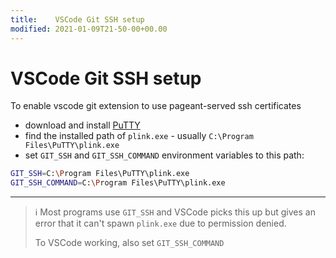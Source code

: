 ```yaml
---
title:    VSCode Git SSH setup
modified: 2021-01-09T21-50-00+00.00
---
```

# VSCode Git SSH setup

To enable vscode git extension to use pageant-served ssh certificates
* download and install [PuTTY](https://www.chiark.greenend.org.uk/~sgtatham/putty/latest.html)
* find the installed path of `plink.exe` - usually `C:\Program Files\PuTTY\plink.exe`
* set `GIT_SSH` and `GIT_SSH_COMMAND` environment variables to this path:

```bash
GIT_SSH=C:\Program Files\PuTTY\plink.exe
GIT_SSH_COMMAND=C:\Program Files\PuTTY\plink.exe
```

----
> :information_source: Most programs use `GIT_SSH` and VSCode picks this up but gives an error that it can't spawn `plink.exe` due to permission denied.
>
>To VSCode working, also set `GIT_SSH_COMMAND`